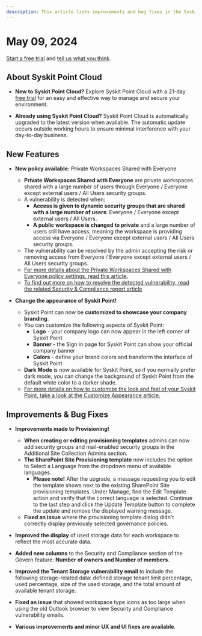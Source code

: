 ```yaml
---
description: This article lists improvements and bug fixes in the Syskit Point Cloud version 2024.3.48.22
---
```


# May 09, 2024

[Start a free trial](https://www.syskit.com/products/point/free-trial/) and [tell us what you think](https://www.syskit.com/company/contact-us/).


## About Syskit Point Cloud

* **New to Syskit Point Cloud?** Explore Syskit Point Cloud with a 21-day [free trial](https://www.syskit.com/products/point/free-trial/) for an easy and effective way to manage and secure your environment.

* **Already using Syskit Point Cloud?** Syskit Point Cloud is automatically upgraded to the latest version when available. The automatic update occurs outside working hours to ensure minimal interference with your day-to-day business.

## New Features

* **New policy available:** Private Workspaces Shared with Everyone
  * **Private Workspaces Shared with Everyone** are private workspaces shared with a large number of users through Everyone / Everyone except external users / All Users security groups. 
  * A vulnerability is detected when:
    * **Access is given to dynamic security groups that are shared with a large number of users**: Everyone / Everyone except external users / All Users. 
    * **A public workspace is changed to private** and a large number of users still have access, meaning the workspace is providing access via Everyone / Everyone except external users / All Users security groups.
  * The vulnerability can be resolved by the admin accepting the risk or removing access from Everyone / Everyone except external users / All Users security groups.
  * [For more details about the Private Workspaces Shared with Everyone policy settings, read this article.](../../governance-and-automation/automated-workflows/private-workspaces-shared-with-everyone-admin.md)
  * [To find out more on how to resolve the detected vulnerability, read the related Security & Compliance report article](../../governance-and-automation/security-compliance-checks/private-workspaces-shared-with-everyone.md)

* **Change the appearance of Syskit Point!** 
  * Syskit Point can now be **customized to showcase your company branding**.
  * You can customize the following aspects of Syskit Point:
    * **Logo** - your company logo can now appear in the left corner of Syskit Point
    * **Banner** - the Sign in page for Syskit Point can show your official company banner
    * **Colors** - define your brand colors and transform the interface of Syskit Point
  * **Dark Mode** is now available for Syskit Point, so if you normally prefer dark mode, you can change the background of Syskit Point from the default white color to a darker shade.
  * [For more details on how to customize the look and feel of your Syskit Point, take a look at the Customize Appearance article.](../../setup/configuration/customize/customize-appearance.md)


## Improvements & Bug Fixes

* **Improvements made to Provisioning!**
  * **When creating or editing provisioning templates** admins can now add security groups and mail-enabled security groups in the Additional Site Collection Admins section.
  * **The SharePoint Site Provisioning template** now includes the option to Select a Language from the dropdown menu of available languages.
    * **Please note!** After the upgrade, a message requesting you to edit the template shows next to the existing SharePoint Site provisioning templates. Under Manage, find the Edit Template action and verify that the correct language is selected. Continue to the last step and click the Update Template button to complete the update and remove the displayed warning message. 
  * **Fixed an issue** where the provisioning template dialog didn't correctly display previously selected governance policies.

* **Improved the display** of used storage data for each workspace to reflect the most accurate data. 

* **Added new columns** to the Security and Compliance section of the Govern feature: **Number of owners and Number of members**.

* **Improved the Tenant Storage vulnerability email** to include the following storage-related data: defined storage tenant limit percentage, used percentage, size of the used storage, and the total amount of available tenant storage.

* **Fixed an issue** that showed workspace type icons as too large when using the old Outlook browser to view Security and Compliance vulnerability emails.

* **Various improvements and minor UX and UI fixes are available**.